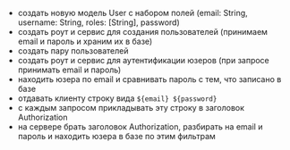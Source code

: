 - создать новую модель User с набором полей (email: String, username: String, roles: [String], password)
- создать роут и сервис для создания пользователей (принимаем email и пароль и храним их в базе)
- создать пару пользователей
- создать роут и сервис для аутентификации юзеров (при запросе принимать email и пароль)
- находить юзера по email и сравнивать пароль с тем, что записано в базе
- отдавать клиенту строку вида `${email} ${password}`
- с каждым запросом прикладывать эту строку в заголовок Authorization
- на сервере брать заголовок Authorization, разбирать на email и пароль и находить юзера в базе по этим фильтрам